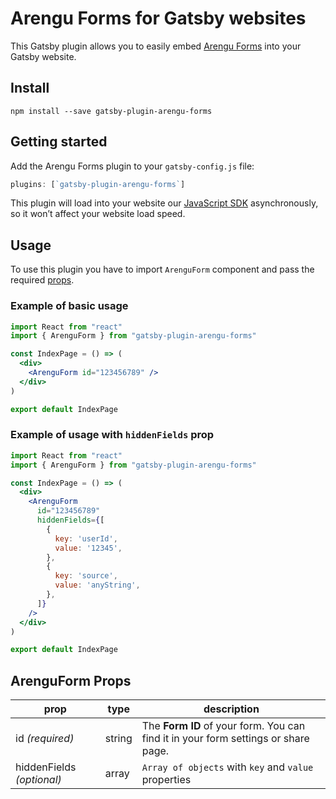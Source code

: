 # Arengu Forms for Gatsby websites

This Gatsby plugin allows you to easily embed [Arengu Forms](https://www.arengu.com) into your Gatsby website.

## Install

```shell
npm install --save gatsby-plugin-arengu-forms
```

## Getting started

Add the Arengu Forms plugin to your `gatsby-config.js` file:

```javascript
plugins: [`gatsby-plugin-arengu-forms`]
```

This plugin will load into your website our [JavaScript SDK](https://github.com/arengu/forms-js-sdk) asynchronously, so it won’t affect your website load speed.

## Usage

To use this plugin you have to import `ArenguForm` component and pass the required [props](#arenguform-props).

### Example of basic usage

```jsx
import React from "react"
import { ArenguForm } from "gatsby-plugin-arengu-forms"

const IndexPage = () => (
  <div>
    <ArenguForm id="123456789" />
  </div>
)

export default IndexPage
```

### Example of usage with `hiddenFields` prop

```jsx
import React from "react"
import { ArenguForm } from "gatsby-plugin-arengu-forms"

const IndexPage = () => (
  <div>
    <ArenguForm
      id="123456789"
      hiddenFields={[
        {
          key: 'userId',
          value: '12345',
        },
        {
          key: 'source',
          value: 'anyString',
        },
      ]}
    />
  </div>
)

export default IndexPage
```

## ArenguForm Props

| prop                      | type   | description                                                                        |
| ------------------------- | ------ | ---------------------------------------------------------------------------------- |
| id *(required)*           | string | The **Form ID** of your form. You can find it in your form settings or share page. |
| hiddenFields *(optional)* | array  | `Array of objects` with `key` and `value` properties |
